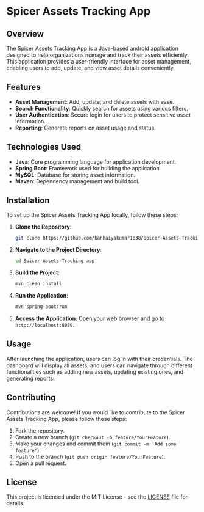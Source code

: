 # Spicer Assets Tracking App

## Overview

The Spicer Assets Tracking App is a Java-based  android application designed to help organizations manage and track their assets efficiently. This application provides a user-friendly interface for asset management, enabling users to add, update, and view asset details conveniently.

## Features

- **Asset Management**: Add, update, and delete assets with ease.
- **Search Functionality**: Quickly search for assets using various filters.
- **User Authentication**: Secure login for users to protect sensitive asset information.
- **Reporting**: Generate reports on asset usage and status.

## Technologies Used

- **Java**: Core programming language for application development.
- **Spring Boot**: Framework used for building the application.
- **MySQL**: Database for storing asset information.
- **Maven**: Dependency management and build tool.

## Installation

To set up the Spicer Assets Tracking App locally, follow these steps:

1. **Clone the Repository**:
   ```bash
   git clone https://github.com/kanhaiyakumar1838/Spicer-Assets-Tracking-app-
   ```

2. **Navigate to the Project Directory**:
   ```bash
   cd Spicer-Assets-Tracking-app-
   ```

3. **Build the Project**:
   ```bash
   mvn clean install
   ```

4. **Run the Application**:
   ```bash
   mvn spring-boot:run
   ```

5. **Access the Application**: Open your web browser and go to `http://localhost:8080`.

## Usage

After launching the application, users can log in with their credentials. The dashboard will display all assets, and users can navigate through different functionalities such as adding new assets, updating existing ones, and generating reports.

## Contributing

Contributions are welcome! If you would like to contribute to the Spicer Assets Tracking App, please follow these steps:

1. Fork the repository.
2. Create a new branch (`git checkout -b feature/YourFeature`).
3. Make your changes and commit them (`git commit -m 'Add some feature'`).
4. Push to the branch (`git push origin feature/YourFeature`).
5. Open a pull request.

## License

This project is licensed under the MIT License - see the [LICENSE](LICENSE) file for details.
